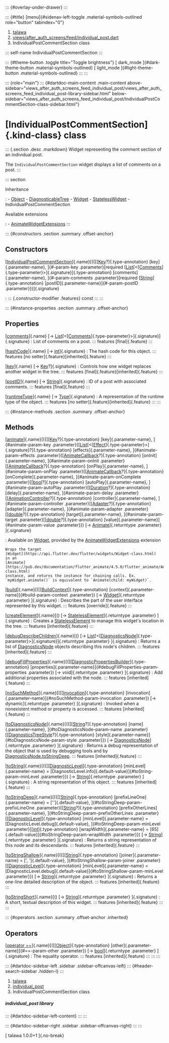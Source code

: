 ::: {#overlay-under-drawer}
:::

::: {#title}
[menu]{#sidenav-left-toggle .material-symbols-outlined role="button"
tabindex="0"}

1.  [talawa](../index.html)
2.  [views/after_auth_screens/feed/individual_post.dart](../views_after_auth_screens_feed_individual_post/)
3.  IndividualPostCommentSection class

::: self-name
IndividualPostCommentSection
:::

::: {#theme-button .toggle title="Toggle brightness"}
[ dark_mode ]{#dark-theme-button .material-symbols-outlined} [
light_mode ]{#light-theme-button .material-symbols-outlined}
:::
:::

::: {role="main"}
::: {#dartdoc-main-content .main-content above-sidebar="views_after_auth_screens_feed_individual_post/views_after_auth_screens_feed_individual_post-library-sidebar.html" below-sidebar="views_after_auth_screens_feed_individual_post/IndividualPostCommentSection-class-sidebar.html"}
<div>

# [IndividualPostCommentSection]{.kind-class} class

</div>

::: {.section .desc .markdown}
Widget representing the comment section of an individual post.

The `IndividualPostCommentSection` widget displays a list of comments on
a post.
:::

::: section

Inheritance

:   -   [Object](https://api.flutter.dev/flutter/dart-core/Object-class.html)
    -   [DiagnosticableTree](https://api.flutter.dev/flutter/foundation/DiagnosticableTree-class.html)
    -   [Widget](https://api.flutter.dev/flutter/widgets/Widget-class.html)
    -   [StatelessWidget](https://api.flutter.dev/flutter/widgets/StatelessWidget-class.html)
    -   IndividualPostCommentSection

Available extensions

:   -   [AnimateWidgetExtensions](https://pub.dev/documentation/flutter_animate/4.5.0/flutter_animate/AnimateWidgetExtensions.html)
:::

::: {#constructors .section .summary .offset-anchor}
## Constructors

[[IndividualPostCommentSection](../views_after_auth_screens_feed_individual_post/IndividualPostCommentSection/IndividualPostCommentSection.html)]{.name}[({[[[Key](https://api.flutter.dev/flutter/foundation/Key-class.html)?]{.type-annotation} [key]{.parameter-name}, ]{#-param-key .parameter}[required [[List](https://api.flutter.dev/flutter/dart-core/List-class.html)[\<[[Comments](../models_post_post_model/Comments-class.html)]{.type-parameter}\>]{.signature}]{.type-annotation} [comments]{.parameter-name}, ]{#-param-comments .parameter}[required [[String](https://api.flutter.dev/flutter/dart-core/String-class.html)]{.type-annotation} [postID]{.parameter-name}]{#-param-postID .parameter}})]{.signature}

:   ::: {.constructor-modifier .features}
    const
    :::
:::

::: {#instance-properties .section .summary .offset-anchor}
## Properties

[[comments](../views_after_auth_screens_feed_individual_post/IndividualPostCommentSection/comments.html)]{.name} [→ [List](https://api.flutter.dev/flutter/dart-core/List-class.html)[\<[[Comments](../models_post_post_model/Comments-class.html)]{.type-parameter}\>]{.signature}]{.signature}
:   List of comments on a post.
    ::: features
    [final]{.feature}
    :::

[[hashCode](https://api.flutter.dev/flutter/widgets/Widget/hashCode.html)]{.name} [→ [int](https://api.flutter.dev/flutter/dart-core/int-class.html)]{.signature}
:   The hash code for this object.
    ::: features
    [no setter]{.feature}[inherited]{.feature}
    :::

[[key](https://api.flutter.dev/flutter/widgets/Widget/key.html)]{.name} [→ [Key](https://api.flutter.dev/flutter/foundation/Key-class.html)?]{.signature}
:   Controls how one widget replaces another widget in the tree.
    ::: features
    [final]{.feature}[inherited]{.feature}
    :::

[[postID](../views_after_auth_screens_feed_individual_post/IndividualPostCommentSection/postID.html)]{.name} [→ [String](https://api.flutter.dev/flutter/dart-core/String-class.html)]{.signature}
:   ID of a post with associated comments.
    ::: features
    [final]{.feature}
    :::

[[runtimeType](https://api.flutter.dev/flutter/dart-core/Object/runtimeType.html)]{.name} [→ [Type](https://api.flutter.dev/flutter/dart-core/Type-class.html)]{.signature}
:   A representation of the runtime type of the object.
    ::: features
    [no setter]{.feature}[inherited]{.feature}
    :::
:::

::: {#instance-methods .section .summary .offset-anchor}
## Methods

[[animate](https://pub.dev/documentation/flutter_animate/4.5.0/flutter_animate/AnimateWidgetExtensions/animate.html)]{.name}[({[[[Key](https://api.flutter.dev/flutter/foundation/Key-class.html)?]{.type-annotation} [key]{.parameter-name}, ]{#animate-param-key .parameter}[[[List](https://api.flutter.dev/flutter/dart-core/List-class.html)[\<[[Effect](https://pub.dev/documentation/flutter_animate/4.5.0/flutter_animate/Effect-class.html)]{.type-parameter}\>]{.signature}?]{.type-annotation} [effects]{.parameter-name}, ]{#animate-param-effects .parameter}[[[AnimateCallback](https://pub.dev/documentation/flutter_animate/4.5.0/flutter_animate/AnimateCallback.html)?]{.type-annotation} [onInit]{.parameter-name}, ]{#animate-param-onInit .parameter}[[[AnimateCallback](https://pub.dev/documentation/flutter_animate/4.5.0/flutter_animate/AnimateCallback.html)?]{.type-annotation} [onPlay]{.parameter-name}, ]{#animate-param-onPlay .parameter}[[[AnimateCallback](https://pub.dev/documentation/flutter_animate/4.5.0/flutter_animate/AnimateCallback.html)?]{.type-annotation} [onComplete]{.parameter-name}, ]{#animate-param-onComplete .parameter}[[[bool](https://api.flutter.dev/flutter/dart-core/bool-class.html)?]{.type-annotation} [autoPlay]{.parameter-name}, ]{#animate-param-autoPlay .parameter}[[[Duration](https://api.flutter.dev/flutter/dart-core/Duration-class.html)?]{.type-annotation} [delay]{.parameter-name}, ]{#animate-param-delay .parameter}[[[AnimationController](https://api.flutter.dev/flutter/animation/AnimationController-class.html)?]{.type-annotation} [controller]{.parameter-name}, ]{#animate-param-controller .parameter}[[[Adapter](https://pub.dev/documentation/flutter_animate/4.5.0/flutter_animate/Adapter-class.html)?]{.type-annotation} [adapter]{.parameter-name}, ]{#animate-param-adapter .parameter}[[[double](https://api.flutter.dev/flutter/dart-core/double-class.html)?]{.type-annotation} [target]{.parameter-name}, ]{#animate-param-target .parameter}[[[double](https://api.flutter.dev/flutter/dart-core/double-class.html)?]{.type-annotation} [value]{.parameter-name}]{#animate-param-value .parameter}}) [→ [Animate](https://pub.dev/documentation/flutter_animate/4.5.0/flutter_animate/Animate-class.html)]{.returntype .parameter} ]{.signature}

:   Available on
    [Widget](https://api.flutter.dev/flutter/widgets/Widget-class.html),
    provided by the
    [AnimateWidgetExtensions](https://pub.dev/documentation/flutter_animate/4.5.0/flutter_animate/AnimateWidgetExtensions.html)
    extension

    Wraps the target
    [Widget](https://api.flutter.dev/flutter/widgets/Widget-class.html)
    in an
    [Animate](https://pub.dev/documentation/flutter_animate/4.5.0/flutter_animate/Animate-class.html)
    instance, and returns the instance for chaining calls. Ex.
    `myWidget.animate()` is equivalent to `Animate(child: myWidget)`.

[[build](../views_after_auth_screens_feed_individual_post/IndividualPostCommentSection/build.html)]{.name}[([[[BuildContext](https://api.flutter.dev/flutter/widgets/BuildContext-class.html)]{.type-annotation} [context]{.parameter-name}]{#build-param-context .parameter}) [→ [Widget](https://api.flutter.dev/flutter/widgets/Widget-class.html)]{.returntype .parameter} ]{.signature}
:   Describes the part of the user interface represented by this widget.
    ::: features
    [override]{.feature}
    :::

[[createElement](https://api.flutter.dev/flutter/widgets/StatelessWidget/createElement.html)]{.name}[() [→ [StatelessElement](https://api.flutter.dev/flutter/widgets/StatelessElement-class.html)]{.returntype .parameter} ]{.signature}
:   Creates a
    [StatelessElement](https://api.flutter.dev/flutter/widgets/StatelessElement-class.html)
    to manage this widget\'s location in the tree.
    ::: features
    [inherited]{.feature}
    :::

[[debugDescribeChildren](https://api.flutter.dev/flutter/foundation/DiagnosticableTree/debugDescribeChildren.html)]{.name}[() [→ [List](https://api.flutter.dev/flutter/dart-core/List-class.html)[\<[[DiagnosticsNode](https://api.flutter.dev/flutter/foundation/DiagnosticsNode-class.html)]{.type-parameter}\>]{.signature}]{.returntype .parameter} ]{.signature}
:   Returns a list of
    [DiagnosticsNode](https://api.flutter.dev/flutter/foundation/DiagnosticsNode-class.html)
    objects describing this node\'s children.
    ::: features
    [inherited]{.feature}
    :::

[[debugFillProperties](https://api.flutter.dev/flutter/widgets/Widget/debugFillProperties.html)]{.name}[([[[DiagnosticPropertiesBuilder](https://api.flutter.dev/flutter/foundation/DiagnosticPropertiesBuilder-class.html)]{.type-annotation} [properties]{.parameter-name}]{#debugFillProperties-param-properties .parameter}) [→ void]{.returntype .parameter} ]{.signature}
:   Add additional properties associated with the node.
    ::: features
    [inherited]{.feature}
    :::

[[noSuchMethod](https://api.flutter.dev/flutter/dart-core/Object/noSuchMethod.html)]{.name}[([[[Invocation](https://api.flutter.dev/flutter/dart-core/Invocation-class.html)]{.type-annotation} [invocation]{.parameter-name}]{#noSuchMethod-param-invocation .parameter}) [→ dynamic]{.returntype .parameter} ]{.signature}
:   Invoked when a nonexistent method or property is accessed.
    ::: features
    [inherited]{.feature}
    :::

[[toDiagnosticsNode](https://api.flutter.dev/flutter/foundation/DiagnosticableTree/toDiagnosticsNode.html)]{.name}[({[[[String](https://api.flutter.dev/flutter/dart-core/String-class.html)?]{.type-annotation} [name]{.parameter-name}, ]{#toDiagnosticsNode-param-name .parameter}[[[DiagnosticsTreeStyle](https://api.flutter.dev/flutter/foundation/DiagnosticsTreeStyle.html)?]{.type-annotation} [style]{.parameter-name}]{#toDiagnosticsNode-param-style .parameter}}) [→ [DiagnosticsNode](https://api.flutter.dev/flutter/foundation/DiagnosticsNode-class.html)]{.returntype .parameter} ]{.signature}
:   Returns a debug representation of the object that is used by
    debugging tools and by
    [DiagnosticsNode.toStringDeep](https://api.flutter.dev/flutter/foundation/DiagnosticsNode/toStringDeep.html).
    ::: features
    [inherited]{.feature}
    :::

[[toString](https://api.flutter.dev/flutter/foundation/Diagnosticable/toString.html)]{.name}[({[[[DiagnosticLevel](https://api.flutter.dev/flutter/foundation/DiagnosticLevel.html)]{.type-annotation} [minLevel]{.parameter-name} = [DiagnosticLevel.info]{.default-value}]{#toString-param-minLevel .parameter}}) [→ [String](https://api.flutter.dev/flutter/dart-core/String-class.html)]{.returntype .parameter} ]{.signature}
:   A string representation of this object.
    ::: features
    [inherited]{.feature}
    :::

[[toStringDeep](https://api.flutter.dev/flutter/foundation/DiagnosticableTree/toStringDeep.html)]{.name}[({[[[String](https://api.flutter.dev/flutter/dart-core/String-class.html)]{.type-annotation} [prefixLineOne]{.parameter-name} = [\'\']{.default-value}, ]{#toStringDeep-param-prefixLineOne .parameter}[[[String](https://api.flutter.dev/flutter/dart-core/String-class.html)?]{.type-annotation} [prefixOtherLines]{.parameter-name}, ]{#toStringDeep-param-prefixOtherLines .parameter}[[[DiagnosticLevel](https://api.flutter.dev/flutter/foundation/DiagnosticLevel.html)]{.type-annotation} [minLevel]{.parameter-name} = [DiagnosticLevel.debug]{.default-value}, ]{#toStringDeep-param-minLevel .parameter}[[[int](https://api.flutter.dev/flutter/dart-core/int-class.html)]{.type-annotation} [wrapWidth]{.parameter-name} = [65]{.default-value}]{#toStringDeep-param-wrapWidth .parameter}}) [→ [String](https://api.flutter.dev/flutter/dart-core/String-class.html)]{.returntype .parameter} ]{.signature}
:   Returns a string representation of this node and its descendants.
    ::: features
    [inherited]{.feature}
    :::

[[toStringShallow](https://api.flutter.dev/flutter/foundation/DiagnosticableTree/toStringShallow.html)]{.name}[({[[[String](https://api.flutter.dev/flutter/dart-core/String-class.html)]{.type-annotation} [joiner]{.parameter-name} = [\', \']{.default-value}, ]{#toStringShallow-param-joiner .parameter}[[[DiagnosticLevel](https://api.flutter.dev/flutter/foundation/DiagnosticLevel.html)]{.type-annotation} [minLevel]{.parameter-name} = [DiagnosticLevel.debug]{.default-value}]{#toStringShallow-param-minLevel .parameter}}) [→ [String](https://api.flutter.dev/flutter/dart-core/String-class.html)]{.returntype .parameter} ]{.signature}
:   Returns a one-line detailed description of the object.
    ::: features
    [inherited]{.feature}
    :::

[[toStringShort](https://api.flutter.dev/flutter/widgets/Widget/toStringShort.html)]{.name}[() [→ [String](https://api.flutter.dev/flutter/dart-core/String-class.html)]{.returntype .parameter} ]{.signature}
:   A short, textual description of this widget.
    ::: features
    [inherited]{.feature}
    :::
:::

::: {#operators .section .summary .offset-anchor .inherited}
## Operators

[[operator ==](https://api.flutter.dev/flutter/widgets/Widget/operator_equals.html)]{.name}[([[[Object](https://api.flutter.dev/flutter/dart-core/Object-class.html)]{.type-annotation} [other]{.parameter-name}]{#==-param-other .parameter}) [→ [bool](https://api.flutter.dev/flutter/dart-core/bool-class.html)]{.returntype .parameter} ]{.signature}
:   The equality operator.
    ::: features
    [inherited]{.feature}
    :::
:::
:::

::: {#dartdoc-sidebar-left .sidebar .sidebar-offcanvas-left}
::: {#header-search-sidebar .hidden-l}
:::

1.  [talawa](../index.html)
2.  [individual_post](../views_after_auth_screens_feed_individual_post/)
3.  IndividualPostCommentSection class

##### individual_post library

::: {#dartdoc-sidebar-left-content}
:::
:::

::: {#dartdoc-sidebar-right .sidebar .sidebar-offcanvas-right}
:::
:::

[ talawa 1.0.0+1 ]{.no-break}
